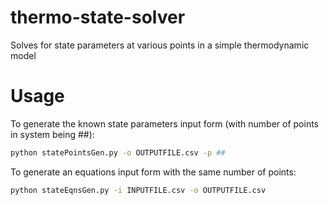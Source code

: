 # thermo-state-solver
Solves for state parameters at various points in a simple thermodynamic model

# Usage
To generate the known state parameters input form (with number of points in system being ##):
```sh
python statePointsGen.py -o OUTPUTFILE.csv -p ##
```
To generate an equations input form with the same number of points:
```sh
python stateEqnsGen.py -i INPUTFILE.csv -o OUTPUTFILE.csv
```